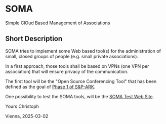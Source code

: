 # SOMA
Simple ClOud Based Management of Associations

## Short Description
SOMA tries to implement some Web based tool(s) for the administration of small,
closed groups of people (e.g. small private associations).

In a first approach, those tools shall be based on VPNs (one VPN per
association) that will ensure privacy of the communication.

The first tool will be the "Open Source Conferencing Tool" that has been defined
as the goal of [Phase 1 of S&P-ARK](https://github.com/christoph-v/spark).

One possibility to test the SOMA tools, will be the
[SOMA Test Web Site](https://lc-soc-lc.at/soma).

Yours Christoph

Vienna, 2025-03-02